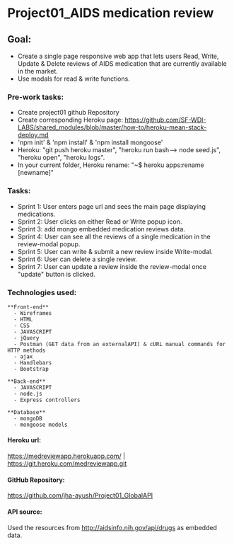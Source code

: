 # Project01_AIDS medication review

## Goal:
- Create a single page responsive web app that lets users Read, Write, Update & Delete reviews of AIDS medication that are currently available in the market.
- Use modals for read & write functions.

### Pre-work tasks:
- Create project01 github Repository
- Create corresponding Heroku page: https://github.com/SF-WDI-LABS/shared_modules/blob/master/how-to/heroku-mean-stack-deploy.md
- 'npm init' & 'npm install' & 'npm install mongoose'
- Heroku: "git push heroku master", "heroku run bash--> node seed.js", "heroku open", "heroku logs".
- In your current folder, Heroku rename:  "~$ heroku apps:rename [newname]"

### Tasks:
- Sprint 1: User enters page url and sees the main page displaying medications.
- Sprint 2: User clicks on either Read or Write popup icon.
- Sprint 3: add mongo embedded medication reviews data.
- Sprint 4: User can see all the reviews of a single medication in the review-modal popup.
- Sprint 5: User can write & submit a new review inside Write-modal.
- Sprint 6: User can delete a single review.
- Sprint 7: User can update a review inside the review-modal once "update" button is clicked.

### Technologies used:
    **Front-end**
      - Wireframes
      - HTML
      - CSS
      - JAVASCRIPT
      - jQuery
      - Postman (GET data from an externalAPI) & cURL manual commands for HTTP methods
      - ajax
      - Handlebars
      - Bootstrap

    **Back-end**
      - JAVASCRIPT
      - node.js
      - Express controllers

    **Database**    
      - mongoDB
      - mongoose models

#### Heroku url:
https://medreviewapp.herokuapp.com/ | https://git.heroku.com/medreviewapp.git

#### GitHub Repository:
https://github.com/jha-ayush/Project01_GlobalAPI

#### API source:  
Used the resources from http://aidsinfo.nih.gov/api/drugs as embedded data.
